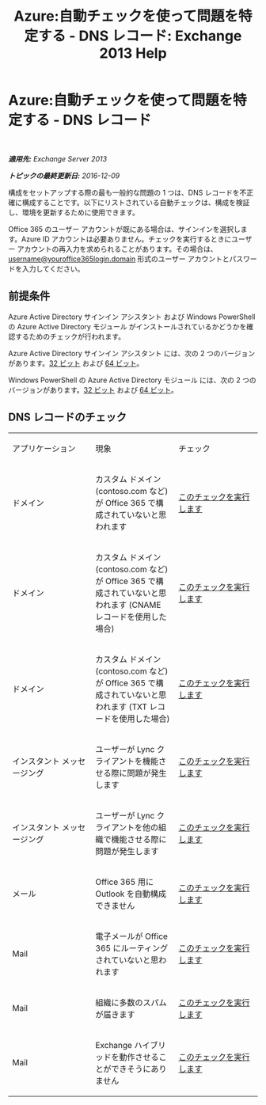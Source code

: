 ﻿---
title: 'Azure:自動チェックを使って問題を特定する - DNS レコード: Exchange 2013 Help'
TOCTitle: Azure:自動チェックを使って問題を特定する - DNS レコード
ms:assetid: 1ef42cde-4df4-401a-b8f2-494630996ca8
ms:mtpsurl: https://technet.microsoft.com/ja-jp/library/Dn793619(v=EXCHG.150)
ms:contentKeyID: 62629997
ms.date: 04/24/2018
mtps_version: v=EXCHG.150
ms.translationtype: HT
---

# Azure:自動チェックを使って問題を特定する - DNS レコード

 

_**適用先:** Exchange Server 2013_

_**トピックの最終更新日:** 2016-12-09_

構成をセットアップする際の最も一般的な問題の 1 つは、DNS レコードを不正確に構成することです。以下にリストされている自動チェックは、構成を検証し、環境を更新するために使用できます。

Office 365 のユーザー アカウントが既にある場合は、サインインを選択します。Azure ID アカウントは必要ありません。チェックを実行するときにユーザー アカウントの再入力を求められることがあります。その場合は、username@youroffice365login.domain 形式のユーザー アカウントとパスワードを入力してください。

## 前提条件

Azure Active Directory サインイン アシスタント および Windows PowerShell の Azure Active Directory モジュール がインストールされているかどうかを確認するためのチェックが行われます。

Azure Active Directory サインイン アシスタント には、次の 2 つのバージョンがあります。[32 ビット](https://go.microsoft.com/fwlink/?linkid=286261) および [64 ビット](https://go.microsoft.com/fwlink/?linkid=286262)。

Windows PowerShell の Azure Active Directory モジュール には、次の 2 つのバージョンがあります。[32 ビット](https://go.microsoft.com/fwlink/?linkid=286258) および [64 ビット](https://go.microsoft.com/fwlink/?linkid=286259)。

## DNS レコードのチェック


<table>
<colgroup>
<col style="width: 33%" />
<col style="width: 33%" />
<col style="width: 33%" />
</colgroup>
<tbody>
<tr class="odd">
<td><p>アプリケーション</p></td>
<td><p>現象</p></td>
<td><p>チェック</p></td>
</tr>
<tr class="even">
<td><p>ドメイン</p></td>
<td><p>カスタム ドメイン (contoso.com など) が Office 365 で構成されていないと思われます</p></td>
<td><p><a href="https://go.microsoft.com/?linkid=9834905">このチェックを実行します</a></p></td>
</tr>
<tr class="odd">
<td><p>ドメイン</p></td>
<td><p>カスタム ドメイン (contoso.com など) が Office 365 で構成されていないと思われます (CNAME レコードを使用した場合)</p></td>
<td><p><a href="https://go.microsoft.com/?linkid=9834905">このチェックを実行します</a></p></td>
</tr>
<tr class="even">
<td><p>ドメイン</p></td>
<td><p>カスタム ドメイン (contoso.com など) が Office 365 で構成されていないと思われます (TXT レコードを使用した場合)</p></td>
<td><p><a href="https://go.microsoft.com/?linkid=9834905">このチェックを実行します</a></p></td>
</tr>
<tr class="odd">
<td><p>インスタント メッセージング</p></td>
<td><p>ユーザーが Lync クライアントを機能させる際に問題が発生します</p></td>
<td><p><a href="https://go.microsoft.com/?linkid=9834901">このチェックを実行します</a></p></td>
</tr>
<tr class="even">
<td><p>インスタント メッセージング</p></td>
<td><p>ユーザーが Lync クライアントを他の組織で機能させる際に問題が発生します</p></td>
<td><p><a href="https://go.microsoft.com/?linkid=9834902">このチェックを実行します</a></p></td>
</tr>
<tr class="odd">
<td><p>メール</p></td>
<td><p>Office 365 用に Outlook を自動構成できません</p></td>
<td><p><a href="https://go.microsoft.com/?linkid=9834897">このチェックを実行します</a></p></td>
</tr>
<tr class="even">
<td><p>Mail</p></td>
<td><p>電子メールが Office 365 にルーティングされていないと思われます</p></td>
<td><p><a href="https://go.microsoft.com/?linkid=9834898">このチェックを実行します</a></p></td>
</tr>
<tr class="odd">
<td><p>Mail</p></td>
<td><p>組織に多数のスパムが届きます</p></td>
<td><p><a href="https://go.microsoft.com/?linkid=9834903">このチェックを実行します</a></p></td>
</tr>
<tr class="even">
<td><p>Mail</p></td>
<td><p>Exchange ハイブリッドを動作させることができそうにありません</p></td>
<td><p><a href="https://go.microsoft.com/?linkid=9834904">このチェックを実行します</a></p></td>
</tr>
</tbody>
</table>

